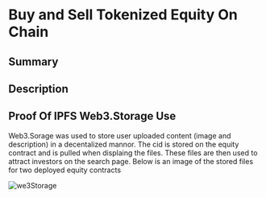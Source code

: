 # Buy and Sell Tokenized Equity On Chain

## Summary 

## Description

## Proof Of IPFS Web3.Storage Use
Web3.Sorage was used to store user uploaded content (image and description) in a decentalized mannor. The cid is stored on the equity contract and is pulled when displaing the files. These files are then used to attract investors on the search page. Below is an image of the stored files for two deployed equity contracts

![we3Storage](https://user-images.githubusercontent.com/108776533/185771853-729b5466-c71c-437b-bceb-9fd3d329dd59.PNG)
